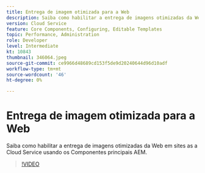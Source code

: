 ```yaml
---
title: Entrega de imagem otimizada para a Web
description: Saiba como habilitar a entrega de imagens otimizadas da Web em sites as a Cloud Service usando os Componentes principais AEM.
version: Cloud Service
feature: Core Components, Configuring, Editable Templates
topic: Performance, Administration
role: Developer
level: Intermediate
kt: 10843
thumbnail: 346064.jpeg
source-git-commit: ce9966d48689cd153f5de9d20240644d96d10adf
workflow-type: tm+mt
source-wordcount: '46'
ht-degree: 0%

---
```



# Entrega de imagem otimizada para a Web

Saiba como habilitar a entrega de imagens otimizadas da Web em sites as a Cloud Service usando os Componentes principais AEM.

>[!VIDEO](https://video.tv.adobe.com/v/346064/?quality=12&learn=on)
